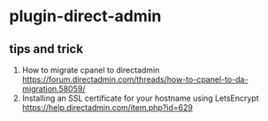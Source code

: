 # plugin-direct-admin

## tips and trick
1. How to migrate cpanel to directadmin
https://forum.directadmin.com/threads/how-to-cpanel-to-da-migration.58059/
2. Installing an SSL certificate for your hostname using LetsEncrypt
https://help.directadmin.com/item.php?id=629

